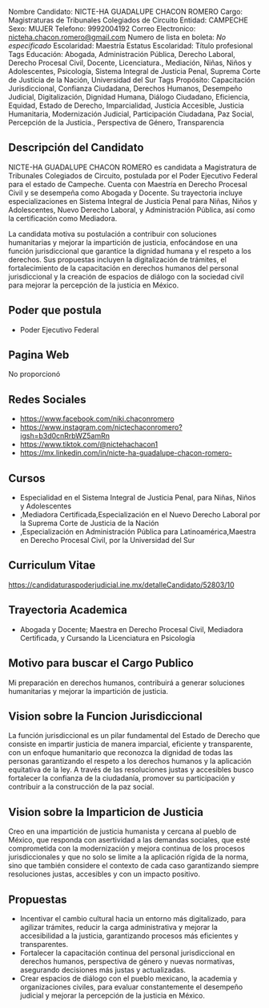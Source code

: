 Nombre Candidato: NICTE-HA GUADALUPE CHACON ROMERO
Cargo: Magistraturas de Tribunales Colegiados de Circuito
Entidad: CAMPECHE
Sexo: MUJER
Telefono: 9992004192
Correo Electronico: nicteha.chacon.romero@gmail.com
Numero de lista en boleta: *No especificado*
Escolaridad: Maestría
Estatus Escolaridad: Título profesional
Tags Educación: Abogada, Administración Pública, Derecho Laboral, Derecho Procesal Civil, Docente, Licenciatura., Mediación, Niñas, Niños y Adolescentes, Psicología, Sistema Integral de Justicia Penal, Suprema Corte de Justicia de la Nación, Universidad del Sur
Tags Propósito: Capacitación Jurisdiccional, Confianza Ciudadana, Derechos Humanos, Desempeño Judicial, Digitalización, Dignidad Humana, Diálogo Ciudadano, Eficiencia, Equidad, Estado de Derecho, Imparcialidad, Justicia Accesible, Justicia Humanitaria, Modernización Judicial, Participación Ciudadana, Paz Social, Percepción de la Justicia., Perspectiva de Género, Transparencia


## Descripción del Candidato 

NICTE-HA GUADALUPE CHACON ROMERO es candidata a Magistratura de Tribunales Colegiados de Circuito, postulada por el Poder Ejecutivo Federal para el estado de Campeche. Cuenta con Maestría en Derecho Procesal Civil y se desempeña como Abogada y Docente. Su trayectoria incluye especializaciones en Sistema Integral de Justicia Penal para Niñas, Niños y Adolescentes, Nuevo Derecho Laboral, y Administración Pública, así como la certificación como Mediadora.

La candidata motiva su postulación a contribuir con soluciones humanitarias y mejorar la impartición de justicia, enfocándose en una función jurisdiccional que garantice la dignidad humana y el respeto a los derechos. Sus propuestas incluyen la digitalización de trámites, el fortalecimiento de la capacitación en derechos humanos del personal jurisdiccional y la creación de espacios de diálogo con la sociedad civil para mejorar la percepción de la justicia en México.


## Poder que postula

- Poder Ejecutivo Federal


## Pagina Web

No proporcionó


## Redes Sociales

- https://www.facebook.com/niki.chaconromero
- https://www.instagram.com/nictechaconromero?igsh=b3d0cnRrbWZ5amRn
- https://www.tiktok.com/@nictehachacon1
- https://mx.linkedin.com/in/nicte-ha-guadalupe-chacon-romero-


## Cursos

- Especialidad en el Sistema Integral de Justicia Penal, para Niñas, Niños y Adolescentes
- ,Mediadora Certificada,Especialización en el Nuevo Derecho Laboral por la Suprema Corte de Justicia de la Nación
- ,Especialización en Administración Pública para Latinoamérica,Maestra en Derecho Procesal Civil, por la Universidad del Sur


## Curriculum Vitae

https://candidaturaspoderjudicial.ine.mx/detalleCandidato/52803/10


## Trayectoria Academica

- Abogada y Docente; Maestra en Derecho Procesal Civil, Mediadora Certificada, y Cursando la Licenciatura en Psicología


## Motivo para buscar el Cargo Publico

Mi preparación en derechos humanos, contribuirá a generar soluciones humanitarias y mejorar la impartición de justicia.


## Vision sobre la Funcion Jurisdiccional

La función jurisdiccional es un pilar fundamental del Estado de Derecho que consiste en impartir justicia de manera imparcial, eficiente y transparente, con un enfoque humanitario que reconozca la dignidad de todas las personas garantizando el respeto a los derechos humanos y la aplicación equitativa de la ley. A través de las resoluciones justas y accesibles busco fortalecer la confianza de la ciudadanía, promover su participación y contribuir a la construcción de la paz social.


## Vision sobre la Imparticion de Justicia

Creo en una impartición de justicia humanista y cercana al pueblo de México, que responda con asertividad a las demandas sociales, que esté comprometida con la modernización y mejora continua de los procesos jurisdiccionales y que no solo se limite a la aplicación rígida de la norma, sino que también considere el contexto de cada caso garantizando siempre resoluciones justas, accesibles y con un impacto positivo.


## Propuestas

- Incentivar el cambio cultural hacia un entorno más digitalizado, para agilizar trámites, reducir la carga administrativa y mejorar la accesibilidad a la justicia, garantizando procesos más eficientes y transparentes.
- Fortalecer la capacitación continua del personal jurisdiccional en derechos humanos, perspectiva de género y nuevas normativas, asegurando decisiones más justas y actualizadas.
- Crear espacios de diálogo con el pueblo mexicano, la academia y organizaciones civiles, para evaluar constantemente el desempeño judicial y mejorar la percepción de la justicia en México.

